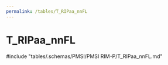 ```yaml
---
permalink: /tables/T_RIPaa_nnFL
---
```

# T_RIPaa_nnFL
<!-- SPDX-License-Identifier: MPL-2.0 -->

<!-- ATTENTION : Ne pas supprimer ou modifier la ligne ci-dessous -->
#include "tables/.schemas/PMSI/PMSI RIM-P/T_RIPaa_nnFL.md"
<!-- ATTENTION : Ne pas supprimer ou modifier la ligne ci-dessus -->
